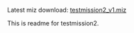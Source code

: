 Latest miz download: [testmission2_v1.miz](https://github.com/dogjutsu/miztest/releases/download/testmission2_v1/testmission2_v1.miz)

This is readme for testmission2.
